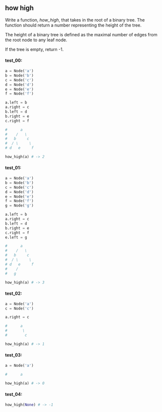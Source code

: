 ## how high

Write a function, *how_high*, that takes in the root of a binary tree. The function should return a
number representing the height of the tree.

The height of a binary tree is defined as the maximal number of edges from the root node to any leaf
node.

If the tree is empty, return -1.

#### test_00:

```python
a = Node('a')
b = Node('b')
c = Node('c')
d = Node('d')
e = Node('e')
f = Node('f')

a.left = b
a.right = c
b.left = d
b.right = e
c.right = f

#      a
#    /   \
#   b     c
#  / \     \
# d   e     f

how_high(a) # -> 2
```

#### test_01:
```python
a = Node('a')
b = Node('b')
c = Node('c')
d = Node('d')
e = Node('e')
f = Node('f')
g = Node('g')

a.left = b
a.right = c
b.left = d
b.right = e
c.right = f
e.left = g

#      a
#    /   \
#   b     c
#  / \     \
# d   e     f
#    /
#   g

how_high(a) # -> 3
```

#### test_02:
```python
a = Node('a')
c = Node('c')

a.right = c

#      a
#       \
#        c

how_high(a) # -> 1
```

#### test_03:
```python
a = Node('a')

#      a

how_high(a) # -> 0
```

#### test_04:
```python
how_high(None) # -> -1
```
